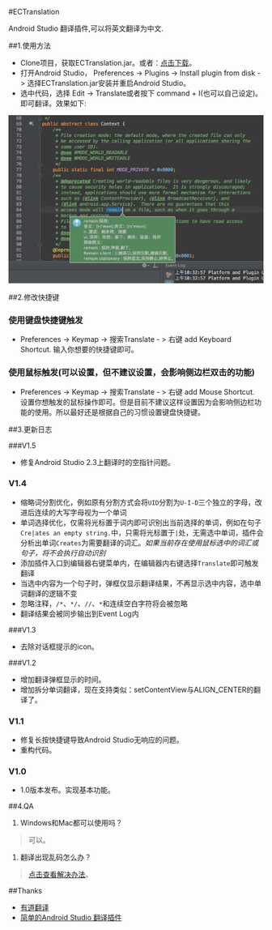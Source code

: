 #ECTranslation

Android Studio 翻译插件,可以将英文翻译为中文.

##1.使用方法

- Clone项目，获取ECTranslation.jar。或者：[点击下载](https://github.com/Skykai521/ECTranslation/releases)。
- 打开Android Studio， Preferences -> Plugins -> Install plugin from disk -> 选择ECTranslation.jar安装并重启Android Studio。
- 选中代码，选择 Edit -> Translate或者按下 command + I(也可以自己设定)。即可翻译。效果如下:

![](./img/translation_img.png)

##2.修改快捷键

### 使用键盘快捷键触发
- Preferences -> Keymap -> 搜索Translate - > 右键 add Keyboard Shortcut. 输入你想要的快捷键即可。

### 使用鼠标触发(可以设置，但不建议设置，会影响侧边栏双击的功能)
- Preferences -> Keymap -> 搜索Translate - > 右键 add Mouse Shortcut. 设置你想触发的鼠标操作即可。但是目前不建议这样设置因为会影响侧边栏功能的使用。所以最好还是根据自己的习惯设置键盘快捷键。

##3.更新日志

###V1.5
- 修复Android Studio 2.3上翻译时的空指针问题。

### V1.4
- 缩略词分割优化，例如原有分割方式会将`UID`分割为`U-I-D`三个独立的字母，改进后连续的大写字母视为一个单词    
- 单词选择优化，仅需将光标置于词内即可识别出当前选择的单词，例如在句子`Cre|ates an empty string.`中，只需将光标置于`|`处，无需选中单词，插件会分析出单词`Creates`为需要翻译的词汇。*如果当前存在使用鼠标选中的词汇或句子，将不会执行自动识别*    
- 添加插件入口到编辑器右键菜单内，在编辑器内右键选择`Translate`即可触发翻译    
- 当选中内容为一个句子时，弹框仅显示翻译结果，不再显示选中内容，选中单词翻译的逻辑不变    
- 忽略注释，`/*`、`*/`、`//`、`*`和连续空白字符将会被忽略
- 翻译结果会被同步输出到Event Log内

###V1.3
- 去除对话框提示的icon。

###V1.2
- 增加翻译弹框显示的时间。
- 增加拆分单词翻译，现在支持类似：setContentView与ALIGN_CENTER的翻译了。

### V1.1
- 修复长按快捷键导致Android Studio无响应的问题。
- 重构代码。

### V1.0
- 1.0版本发布。实现基本功能。

##4.QA

1. Windows和Mac都可以使用吗？
  
  > 可以。

1. 翻译出现乱码怎么办？
  
  > [点击查看解决办法](https://github.com/Skykai521/ECTranslation/issues/6)。

##Thanks
- [有道翻译](http://fanyi.youdao.com/openapi?path=data-mode)
- [简单的Android Studio 翻译插件](http://blog.csdn.net/loucyin/article/details/50983172)
